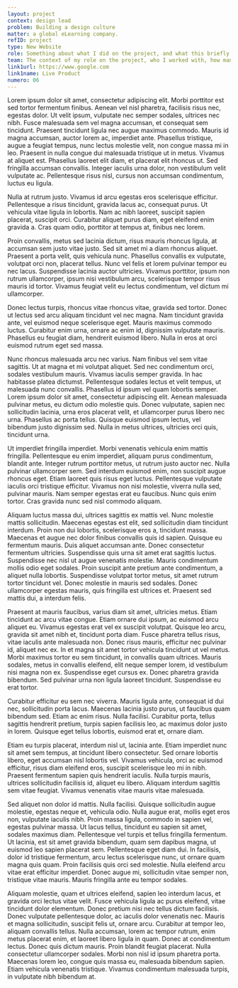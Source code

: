 ```yaml
---
layout: project
context: design lead
problem: Building a design culture
matter: a global eLearning company.
refID: project
type: New Website
role: Something about what I did on the project, and what this briefly meant for the project.
team: The context of my role on the project, who I worked with, how many of us there were etc.
link1url: https://www.google.com
link1name: Live Product
numero: 06
---
```


Lorem ipsum dolor sit amet, consectetur adipiscing elit. Morbi porttitor est sed tortor fermentum finibus. Aenean vel nisl pharetra, facilisis risus nec, egestas dolor. Ut velit ipsum, vulputate nec semper sodales, ultrices nec nibh. Fusce malesuada sem vel magna accumsan, et consequat sem tincidunt. Praesent tincidunt ligula nec augue maximus commodo. Mauris id magna accumsan, auctor lorem ac, imperdiet ante. Phasellus tristique, augue a feugiat tempus, nunc lectus molestie velit, non congue massa mi in leo. Praesent in nulla congue dui malesuada tristique ut in metus. Vivamus at aliquet est. Phasellus laoreet elit diam, et placerat elit rhoncus ut. Sed fringilla accumsan convallis. Integer iaculis urna dolor, non vestibulum velit vulputate ac. Pellentesque risus nisl, cursus non accumsan condimentum, luctus eu ligula.

Nulla at rutrum justo. Vivamus id arcu egestas eros scelerisque efficitur. Pellentesque a risus tincidunt, gravida lacus ac, consequat purus. Ut vehicula vitae ligula in lobortis. Nam ac nibh laoreet, suscipit sapien placerat, suscipit orci. Curabitur aliquet purus diam, eget eleifend enim gravida a. Cras quam odio, porttitor at tempus at, finibus nec lorem.

Proin convallis, metus sed lacinia dictum, risus mauris rhoncus ligula, at accumsan sem justo vitae justo. Sed sit amet mi a diam rhoncus aliquet. Praesent a porta velit, quis vehicula nunc. Phasellus convallis ex vulputate, volutpat orci non, placerat tellus. Nunc vel felis et lorem pulvinar tempor eu nec lacus. Suspendisse lacinia auctor ultricies. Vivamus porttitor, ipsum non rutrum ullamcorper, ipsum nisi vestibulum arcu, scelerisque tempor risus mauris id tortor. Vivamus feugiat velit eu lectus condimentum, vel dictum mi ullamcorper.

Donec lectus turpis, rhoncus vitae rhoncus vitae, gravida sed tortor. Donec ut lectus sed arcu aliquam tincidunt vel nec magna. Nam tincidunt gravida ante, vel euismod neque scelerisque eget. Mauris maximus commodo luctus. Curabitur enim urna, ornare ac enim id, dignissim vulputate mauris. Phasellus eu feugiat diam, hendrerit euismod libero. Nulla in eros at orci euismod rutrum eget sed massa.

Nunc rhoncus malesuada arcu nec varius. Nam finibus vel sem vitae sagittis. Ut at magna et mi volutpat aliquet. Sed nec condimentum orci, sodales vestibulum mauris. Vivamus iaculis semper gravida. In hac habitasse platea dictumst. Pellentesque sodales lectus et velit tempus, ut malesuada nunc convallis. Phasellus id ipsum vel quam lobortis semper. Lorem ipsum dolor sit amet, consectetur adipiscing elit. Aenean malesuada pulvinar metus, eu dictum odio molestie quis. Donec vulputate, sapien nec sollicitudin lacinia, urna eros placerat velit, et ullamcorper purus libero nec urna. Phasellus ac porta tellus. Quisque euismod ipsum lectus, vel bibendum justo dignissim sed. Nulla in metus ultrices, ultricies orci quis, tincidunt urna.

Ut imperdiet fringilla imperdiet. Morbi venenatis vehicula enim mattis fringilla. Pellentesque eu enim imperdiet, aliquam purus condimentum, blandit ante. Integer rutrum porttitor metus, ut rutrum justo auctor nec. Nulla pulvinar ullamcorper sem. Sed interdum euismod enim, non suscipit augue rhoncus eget. Etiam laoreet quis risus eget luctus. Pellentesque vulputate iaculis orci tristique efficitur. Vivamus non nisi molestie, viverra nulla sed, pulvinar mauris. Nam semper egestas erat eu faucibus. Nunc quis enim tortor. Cras gravida nunc sed nisl commodo aliquam.

Aliquam luctus massa dui, ultrices sagittis ex mattis vel. Nunc molestie mattis sollicitudin. Maecenas egestas est elit, sed sollicitudin diam tincidunt interdum. Proin non dui lobortis, scelerisque eros a, tincidunt massa. Maecenas et augue nec dolor finibus convallis quis id sapien. Quisque eu fermentum mauris. Duis aliquet accumsan ante. Donec consectetur fermentum ultricies. Suspendisse quis urna sit amet erat sagittis luctus. Suspendisse nec nisl ut augue venenatis molestie. Mauris condimentum mollis odio eget sodales. Proin suscipit ante pretium ante condimentum, a aliquet nulla lobortis. Suspendisse volutpat tortor metus, sit amet rutrum tortor tincidunt vel. Donec molestie in mauris sed sodales. Donec ullamcorper egestas mauris, quis fringilla est ultrices et. Praesent sed mattis dui, a interdum felis.

Praesent at mauris faucibus, varius diam sit amet, ultricies metus. Etiam tincidunt ac arcu vitae congue. Etiam ornare dui ipsum, ac euismod arcu aliquet eu. Vivamus egestas erat vel ex suscipit volutpat. Quisque leo arcu, gravida sit amet nibh et, tincidunt porta diam. Fusce pharetra tellus risus, vitae iaculis ante malesuada non. Donec risus mauris, efficitur nec pulvinar id, aliquet nec ex. In et magna sit amet tortor vehicula tincidunt ut vel metus. Morbi maximus tortor eu sem tincidunt, in convallis quam ultrices. Mauris sodales, metus in convallis eleifend, elit neque semper lorem, id vestibulum nisi magna non ex. Suspendisse eget cursus ex. Donec pharetra gravida bibendum. Sed pulvinar urna non ligula laoreet tincidunt. Suspendisse eu erat tortor.

Curabitur efficitur eu sem nec viverra. Mauris ligula ante, consequat id dui nec, sollicitudin porta lacus. Maecenas lacinia justo purus, ut faucibus quam bibendum sed. Etiam ac enim risus. Nulla facilisi. Curabitur porta, tellus sagittis hendrerit pretium, turpis sapien facilisis leo, ac maximus dolor justo in lorem. Quisque eget tellus lobortis, euismod erat et, ornare diam.

Etiam eu turpis placerat, interdum nisl ut, lacinia ante. Etiam imperdiet nunc sit amet sem tempus, at tincidunt libero consectetur. Sed ornare lobortis libero, eget accumsan nisl lobortis vel. Vivamus vehicula, orci ac euismod efficitur, risus diam eleifend eros, suscipit scelerisque leo mi in nibh. Praesent fermentum sapien quis hendrerit iaculis. Nulla turpis mauris, ultrices sollicitudin facilisis id, aliquet eu libero. Aliquam interdum sagittis sem vitae feugiat. Vivamus venenatis vitae mauris vitae malesuada.

Sed aliquet non dolor id mattis. Nulla facilisi. Quisque sollicitudin augue molestie, egestas neque et, vehicula odio. Nulla augue erat, mollis eget eros non, vulputate iaculis nibh. Proin massa ligula, commodo in sapien vel, egestas pulvinar massa. Ut lacus tellus, tincidunt eu sapien sit amet, sodales maximus diam. Pellentesque vel turpis et tellus fringilla fermentum. Ut lacinia, est sit amet gravida bibendum, quam sem dapibus magna, ut euismod leo sapien placerat sem. Pellentesque eget diam dui. In facilisis, dolor id tristique fermentum, arcu lectus scelerisque nunc, ut ornare quam magna quis quam. Proin facilisis quis orci sed molestie. Nulla eleifend arcu vitae erat efficitur imperdiet. Donec augue mi, sollicitudin vitae semper non, tristique vitae mauris. Mauris fringilla ante eu tempor sodales.

Aliquam molestie, quam et ultrices eleifend, sapien leo interdum lacus, et gravida orci lectus vitae velit. Fusce vehicula ligula ac purus eleifend, vitae tincidunt dolor elementum. Donec pretium nisi nec tellus dictum facilisis. Donec vulputate pellentesque dolor, ac iaculis dolor venenatis nec. Mauris et magna sollicitudin, suscipit felis ut, ornare arcu. Curabitur at tempor leo, aliquam convallis tellus. Nulla accumsan, lorem ac tempor rutrum, enim metus placerat enim, et laoreet libero ligula in quam. Donec at condimentum lectus. Donec quis dictum mauris. Proin blandit feugiat placerat. Nulla consectetur ullamcorper sodales. Morbi non nisl id ipsum pharetra porta. Maecenas lorem leo, congue quis massa eu, malesuada bibendum sapien. Etiam vehicula venenatis tristique. Vivamus condimentum malesuada turpis, in vulputate nibh bibendum at.
